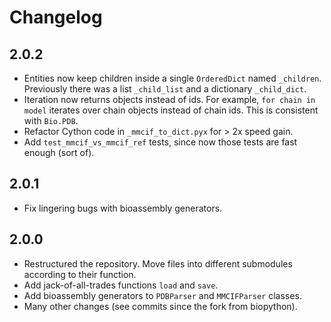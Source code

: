 # Changelog

## 2.0.2

- Entities now keep children inside a single `OrderedDict` named `_children`. Previously there was a list `_child_list` and a dictionary `_child_dict`.
- Iteration now returns objects instead of ids. For example, `for chain in model` iterates over chain objects instead of chain ids. This is consistent with `Bio.PDB`.
- Refactor Cython code in `_mmcif_to_dict.pyx` for > 2x speed gain.
- Add `test_mmcif_vs_mmcif_ref` tests, since now those tests are fast enough (sort of).

## 2.0.1

- Fix lingering bugs with bioassembly generators.

## 2.0.0

- Restructured the repository. Move files into different submodules according to their function.
- Add jack-of-all-trades functions `load` and `save`.
- Add bioassembly generators to `PDBParser` and `MMCIFParser` classes.
- Many other changes (see commits since the fork from biopython).

